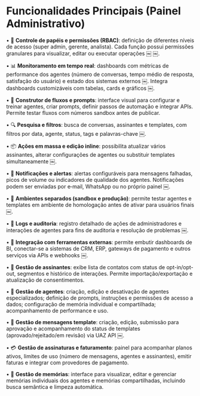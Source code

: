 # Funcionalidades Principais (Painel Administrativo)

•	🔐 **Controle de papéis e permissões (RBAC)**: definição de diferentes níveis de acesso (super admin, gerente, analista). Cada função possui permissões granulares para visualizar, editar ou executar operações ￼ ￼.

•	📊 **Monitoramento em tempo real**: dashboards com métricas de performance dos agentes (número de conversas, tempo médio de resposta, satisfação do usuário) e estado dos sistemas externos ￼. Integra dashboards customizáveis com tabelas, cards e gráficos ￼.

•	🔧 **Construtor de fluxos e prompts**: interface visual para configurar e treinar agentes, criar prompts, definir passos de automação e integrar APIs. Permite testar fluxos com números sandbox antes de publicar.

•	🔍 **Pesquisa e filtros**: busca de conversas, assinantes e templates, com filtros por data, agente, status, tags e palavras-chave ￼.

•	📦 **Ações em massa e edição inline**: possibilita atualizar vários assinantes, alterar configurações de agentes ou substituir templates simultaneamente ￼.

•	📣 **Notificações e alertas**: alertas configuráveis para mensagens falhadas, picos de volume ou indicadores de qualidade dos agentes. Notificações podem ser enviadas por e‑mail, WhatsApp ou no próprio painel ￼.

•	🧪 **Ambientes separados (sandbox e produção)**: permite testar agentes e templates em ambiente de homologação antes de ativar para usuários finais ￼.

•	🧾 **Logs e auditoria**: registro detalhado de ações de administradores e interações de agentes para fins de auditoria e resolução de problemas ￼.

•	🔗 **Integração com ferramentas externas**: permite embutir dashboards de BI, conectar-se a sistemas de CRM, ERP, gateways de pagamento e outros serviços via APIs e webhooks ￼.

•	👥 **Gestão de assinantes**: exibe lista de contatos com status de opt-in/opt-out, segmentos e histórico de interações. Permite importação/exportação e atualização de consentimentos.

•	🤖 **Gestão de agentes**: criação, edição e desativação de agentes especializados; definição de prompts, instruções e permissões de acesso a dados; configuração de memória individual e compartilhada; acompanhamento de performance e uso.

•	🧾 **Gestão de mensagens template**: criação, edição, submissão para aprovação e acompanhamento do status de templates (aprovado/rejeitado/em revisão) via UAZ API ￼.

•	💳 **Gestão de assinaturas e faturamento**: painel para acompanhar planos ativos, limites de uso (número de mensagens, agentes e assinantes), emitir faturas e integrar com provedores de pagamento.

•	🧠 **Gestão de memórias**: interface para visualizar, editar e gerenciar memórias individuais dos agentes e memórias compartilhadas, incluindo busca semântica e limpeza automática.


